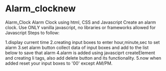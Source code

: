 # Alarm_clocknew
Alarm_Clock
Alarm Clock using html, CSS and Javascript Create an alarm clock. Use ONLY vanilla javascript, no libraries or frameworks allowed for Javascript 
Steps to follow:

1.display current time
2.creating input boxes to enter hour,minute,sec to set alarm
3.set alarm button collect data of input boxes and add to the list below to save that alarm
4.alarm is added using javasciprt createElement and creating li tags, also add delete button and its functionality.
5.now when added reset your input boxes to '00' except AM/PM.
